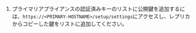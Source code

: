 1. プライマリアプライアンスの認証済みキーのリストに公開鍵を追加するには、`https://<PRIMARY-HOSTNAME>/setup/settings`にアクセスし、レプリカからコピーした鍵をリストに追加してください。
